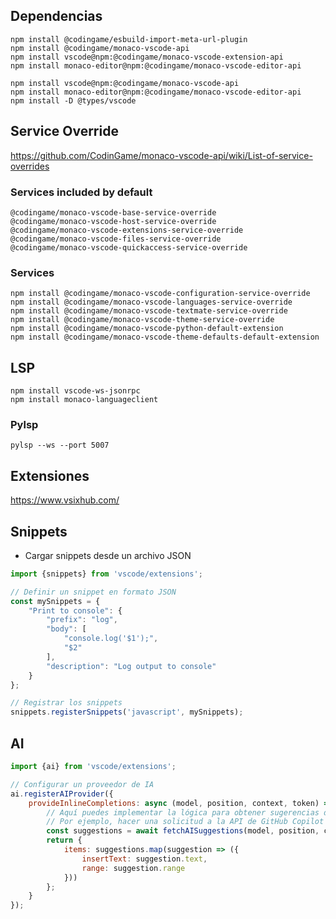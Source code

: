 ## Dependencias

````
npm install @codingame/esbuild-import-meta-url-plugin
npm install @codingame/monaco-vscode-api
npm install vscode@npm:@codingame/monaco-vscode-extension-api
npm install monaco-editor@npm:@codingame/monaco-vscode-editor-api

npm install vscode@npm:@codingame/monaco-vscode-api
npm install monaco-editor@npm:@codingame/monaco-vscode-editor-api
npm install -D @types/vscode

````

## Service Override

https://github.com/CodinGame/monaco-vscode-api/wiki/List-of-service-overrides

### Services included by default

````
@codingame/monaco-vscode-base-service-override
@codingame/monaco-vscode-host-service-override
@codingame/monaco-vscode-extensions-service-override
@codingame/monaco-vscode-files-service-override
@codingame/monaco-vscode-quickaccess-service-override
````

### Services

````
npm install @codingame/monaco-vscode-configuration-service-override
npm install @codingame/monaco-vscode-languages-service-override
npm install @codingame/monaco-vscode-textmate-service-override
npm install @codingame/monaco-vscode-theme-service-override
npm install @codingame/monaco-vscode-python-default-extension
npm install @codingame/monaco-vscode-theme-defaults-default-extension
````

## LSP

````
npm install vscode-ws-jsonrpc
npm install monaco-languageclient

````

### Pylsp

````
pylsp --ws --port 5007
````

## Extensiones

https://www.vsixhub.com/

## Snippets

- Cargar snippets desde un archivo JSON

````javascript
import {snippets} from 'vscode/extensions';

// Definir un snippet en formato JSON
const mySnippets = {
    "Print to console": {
        "prefix": "log",
        "body": [
            "console.log('$1');",
            "$2"
        ],
        "description": "Log output to console"
    }
};

// Registrar los snippets
snippets.registerSnippets('javascript', mySnippets);
````

## AI

````javascript
import {ai} from 'vscode/extensions';

// Configurar un proveedor de IA
ai.registerAIProvider({
    provideInlineCompletions: async (model, position, context, token) => {
        // Aquí puedes implementar la lógica para obtener sugerencias de IA
        // Por ejemplo, hacer una solicitud a la API de GitHub Copilot o OpenAI Codex
        const suggestions = await fetchAISuggestions(model, position, context);
        return {
            items: suggestions.map(suggestion => ({
                insertText: suggestion.text,
                range: suggestion.range
            }))
        };
    }
});
````
